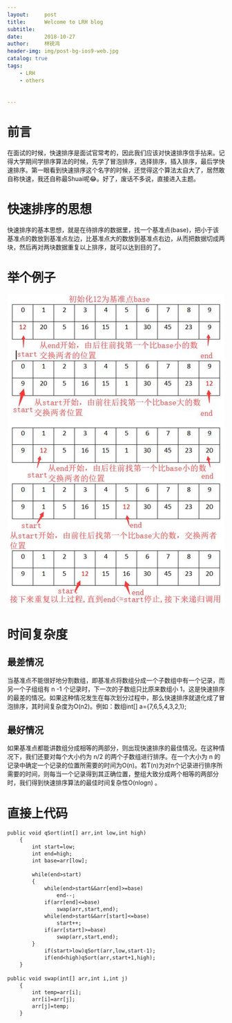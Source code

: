 ```yaml
---
layout:     post
title:      Welcome to LRH blog
subtitle:   
date:       2018-10-27
author:     林锐鸿
header-img: img/post-bg-ios9-web.jpg
catalog: true
tags:
    - LRH
    - others
    
    
---
```


# 前言
在面试的时候，快速排序是面试官常考的，因此我们应该对快速排序信手拈来。记得大学期间学排序算法的时候，先学了冒泡排序，选择排序，插入排序，最后学快速排序。第一眼看到快速排序这个名字的时候，还觉得这个算法太自大了，居然敢自称快速，我还自称最Shuai呢😂。好了，废话不多说，直接进入主题。
# 快速排序的思想
快速排序的基本思想，就是在待排序的数据里，找一个基准点(base)，把小于该基准点的数放到基准点左边，比基准点大的数放到基准点右边，从而把数据切成两块，然后再对两块数据重复以上排序，就可以达到目的了。
# 举个例子
![avatar](https://github.com/153011490/153011490.github.io/blob/master/img/qsort.jpg)
# 时间复杂度
## 最差情况
当基准点不能很好地分割数组，即基准点将数组分成一个子数组中有一个记录，而另一个子组组有 n -1 个记录时，下一次的子数组只比原来数组小 1，这是快速排序的最差的情况。如果这种情况发生在每次划分过程中，那么快速排序就退化成了冒泡排序，其时间复杂度为O(n2)。例如：数组int[] a={7,6,5,4,3,2,1};
## 最好情况
如果基准点都能讲数组分成相等的两部分，则出现快速排序的最佳情况。在这种情况下，我们还要对每个大小约为 n/2 的两个子数组进行排序。在一个大小为 n 的记录中确定一个记录的位置所需要的时间为O(n)。若T(n)为对n个记录进行排序所需要的时间，则每当一个记录得到其正确位置，整组大致分成两个相等的两部分时，我们得到快速排序算法的最佳时间复杂性O(nlogn) 。
# 直接上代码
```
public void qSort(int[] arr,int low,int high)
	{
		int start=low;
		int end=high;
		int base=arr[low];
			
		while(end>start)
		{
			while(end>start&&arr[end]>=base)
				end--;
			if(arr[end]<=base)
				swap(arr,start,end);
			while(end>start&&arr[start]<=base)
				start++;
			if(arr[start]>=base)
				swap(arr,start,end);
		}
            if(start>low)qSort(arr,low,start-1);
			if(end<high)qSort(arr,start+1,high);
	}
	
public void swap(int[] arr,int i,int j)
	{
		int temp=arr[i];
		arr[i]=arr[j];
		arr[j]=temp;
	}
```

